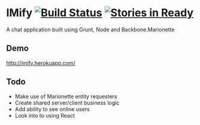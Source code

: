 IMify [![Build Status](https://secure.travis-ci.org/apergy/imify.png?branch=master)](http://travis-ci.org/apergy/imify) [![Stories in Ready](https://badge.waffle.io/apergy/imify.png?label=ready&title=Ready)](http://waffle.io/apergy/imify)
=====

A chat application built using Grunt, Node and Backbone.Marionette

Demo
----
http://imify.herokuapp.com/

Todo
----

- Make use of Marionette entity requesters
- Create shared server/client business logic
- Add ability to see online users
- Look into to using React
